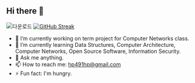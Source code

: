 ## Hi there 👋
![다운로드](https://github.com/user-attachments/assets/c0a456c4-9f0e-42fd-a0f1-9ef5dcebcb7a)
[![GitHub Streak](https://streak-stats.demolab.com?user=HyeonaPark491&theme=rose&date_format=%5BY.%5Dn.j&mode=weekly)](https://git.io/streak-stats)
- 🔭 I’m currently working on term project for Computer Networks class.
- 🌱 I’m currently learning Data Structures, Computer Architecture, Computer Networks, Open Source Software, Information Security.
- 💬 Ask me anything.
- 📫 How to reach me: hp491hp@gmail.com
- ⚡ Fun fact: I'm hungry.
